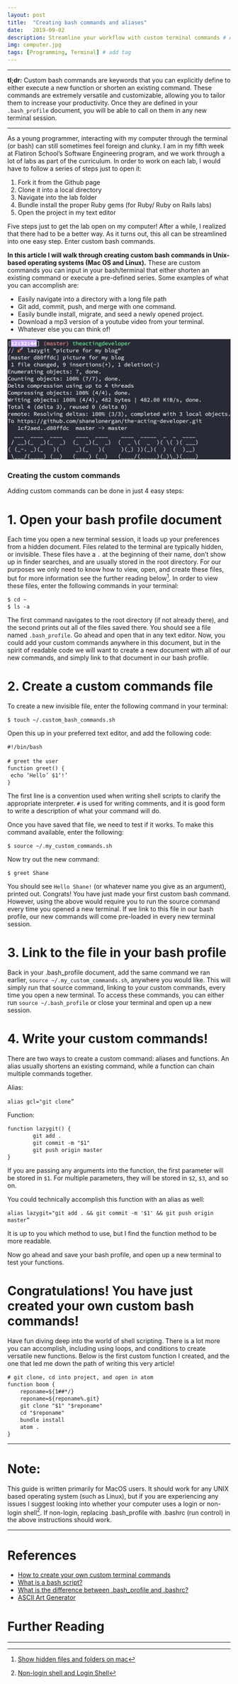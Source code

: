 ```yaml
---
layout: post
title:  "Creating bash commands and aliases"
date:   2019-09-02
description: Streamline your workflow with custom terminal commands # Add post description (optional)
img: computer.jpg
tags: [Programming, Terminal] # add tag
---
```

---

**tl;dr:** Custom bash commands are keywords that you can explicitly define to either execute a new function or shorten an existing command. These commands are extremely versatile and customizable, allowing you to tailor them to increase your productivity. Once they are defined in your `.bash_profile` document, you will be able to call on them in any new terminal session.

---

As a young programmer, interacting with my computer through the terminal (or bash) can still sometimes feel foreign and clunky. I am in my fifth week at Flatiron School’s Software Engineering program, and we work through a lot of labs as part of the curriculum. In order to work on each lab, I would have to follow a series of steps just to open it:

1. Fork it from the Github page
2. Clone it into a local directory
3. Navigate into the lab folder
4. Bundle install the proper Ruby gems (for Ruby/ Ruby on Rails labs)
5. Open the project in my text editor

Five steps just to get the lab open on my computer! After a while, I realized that there had to be a better way. As it turns out, this all can be streamlined into one easy step. Enter custom bash commands.

**In this article I will walk through creating custom bash commands in Unix-based operating systems (Mac OS and Linux).** These are custom commands you can input in your bash/terminal that either shorten an existing command or execute a pre-defined series. Some examples of what you can accomplish are:

- Easily navigate into a directory with a long file path
- Git add, commit, push, and merge with one command.
- Easily bundle install, migrate, and seed a newly opened project.
- Download a mp3 version of a youtube video from your terminal.
- Whatever else you can think of!

![custom bash command lazygit running in a terminal](/assets/img/lazygit-bash-command.jpg)

### Creating the custom commands

Adding custom commands can be done in just 4 easy steps:

# 1. Open your bash profile document

Each time you open a new terminal session, it loads up your preferences from a hidden document. Files related to the terminal are typically hidden, or invisible. These files have a `.` at the beginning of their name, don’t show up in finder searches, and are usually stored in the root directory. For our purposes we only need to know how to view, open, and create these files, but for more information see the further reading below[^1]. In order to view these files, enter the following commands in your terminal:

	$ cd ~
	$ ls -a

The first command navigates to the root directory (if not already there), and the second prints out all of the files saved there. You should see a file named `.bash_profile`. Go ahead and open that in any text editor. Now, you could add your custom commands anywhere in this document, but in the spirit of readable code we will want to create a new document with all of our new commands, and simply link to that document in our bash profile.

# 2. Create a custom commands file

To create a new invisible file, enter the following command in your terminal:

	$ touch ~/.custom_bash_commands.sh

Open this up in your preferred text editor, and add the following code:

	#!/bin/bash

	# greet the user
	function greet() {
 	 echo ‘Hello’ $1‘!’
	}

The first line is a convention used when writing shell scripts to clarify the appropriate interpreter. `#` is used for writing comments, and it is good form to write a description of what your command will do.

Once you have saved that file, we need to test if it works. To make this command available, enter the following:

	$ source ~/.my_custom_commands.sh

Now try out the new command:

	$ greet Shane

You should see `Hello Shane!` (or whatever name you give as an argument), printed out. Congrats! You have just made your first custom bash command. However, using the above would require you to run the source command every time you opened a new terminal. If we link to this file in our bash profile, our new commands will come pre-loaded in every new terminal session.

# 3. Link to the file in your bash profile

Back in your .bash_profile document, add the same command we ran earlier, `source ~/.my_custom_commands.sh`, anywhere you would like. This will simply run that source command, linking to your custom commands, every time you open a new terminal. To access these commands, you can either run `source ~/.bash_profile` or close your terminal and open up a new session.

# 4. Write your custom commands!

There are two ways to create a custom command: aliases and functions. An alias usually shortens an existing command, while a function can chain multiple commands together.

Alias:

  `alias gcl="git clone”`

Function:

	function lazygit() {
    		git add .
    		git commit -m "$1"
    		git push origin master
	}

If you are passing any arguments into the function, the first parameter will be stored in `$1`. For multiple parameters, they will be stored in `$2`, `$3`, and so on.

You could technically accomplish this function with an alias as well:

	alias lazygit="git add . && git commit -m '$1' && git push origin master”

It is up to you which method to use, but I find the function method to be more readable.

Now go ahead and save your bash profile, and open up a new terminal to test your functions.

# Congratulations! You have just created your own custom bash commands!

Have fun diving deep into the world of shell scripting. There is a lot more you can accomplish, including using loops, and conditions to create versatile new functions. Below is the first custom function I created, and the one that led me down the path of writing this very article!


```
# git clone, cd into project, and open in atom
function boom {
    reponame=${1##*/}
    reponame=${reponame%.git}
    git clone "$1" "$reponame"
    cd "$reponame"
    bundle install
    atom .
}
```

---

# Note:
This guide is written primarily for MacOS users. It should work for any UNIX based operating system (such as Linux), but if you are experiencing any issues I suggest looking into whether your computer uses a login or non-login shell[^2]. If non-login, replacing .bash_profile with .bashrc (run control) in the above instructions should work.

---

# References

- [How to create your own custom terminal commands](https://medium.com/devnetwork/how-to-create-your-own-custom-terminal-commands-c5008782a78e)
- [What is a bash script?](https://ryanstutorials.net/bash-scripting-tutorial/bash-script.php)
- [What is the difference between .bash_profile and .bashrc?](https://ryanstutorials.net/bash-scripting-tutorial/bash-script.php)
- [ASCII Art Generator](http://patorjk.com/software/taag/#p=display&f=Graffiti&t=Type%20Something%20)

# Further Reading

[^1]:[Show hidden files and folders on mac](https://nektony.com/how-to/show-hidden-files-on-mac)
[^2]:[Non-login shell and Login Shell](https://www.unixmen.com/non-login-shell-login-shell/)
---
